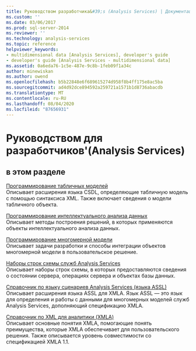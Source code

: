 ```yaml
---
title: Руководством разработчика&#39;s (Analysis Services) | Документация Майкрософт
ms.custom: ''
ms.date: 03/06/2017
ms.prod: sql-server-2014
ms.reviewer: ''
ms.technology: analysis-services
ms.topic: reference
helpviewer_keywords:
- multidimensional data [Analysis Services], developer's guide
- developer's guide [Analysis Services - multidimensional data]
ms.assetid: 0a6eda76-1c5e-487e-9c8b-1feb09f1a34c
author: minewiskan
ms.author: owend
ms.openlocfilehash: b5b22848e6f689615274d958f8b4ff175e8ac5ba
ms.sourcegitcommit: ad4d92dce894592a259721a1571b1d8736abacdb
ms.translationtype: MT
ms.contentlocale: ru-RU
ms.lasthandoff: 08/04/2020
ms.locfileid: "87656931"
---
```

# <a name="developer39s-guide-analysis-services"></a>Руководством для разработчиков&#39;(Analysis Services)
    
## <a name="in-this-section"></a>в этом разделе  
 [Программирование табличных моделей](tabular-model-programming-compatibility-levels-1050-1103/tabular-model-programming-for-compatibility-levels-1050-through-1103.md)  
 Описывает расширения языка CSDL, определяющие табличную модель с помощью синтаксиса XML. Также включает сведения о модели табличного объекта.  
  
 [Программирование интеллектуального анализа данных](dev-guide/data-mining-programming.md)  
 Описывает методы построения решений, в которых применяются объекты интеллектуального анализа данных.  
  
 [Программирование многомерной модели](multidimensional-models/multidimensional-model-programming.md)  
 Описывает задачи разработки и способы интеграции объектов многомерной модели в пользовательское решение.  
  
 [Наборы строк схемы служб Analysis Services](https://docs.microsoft.com/bi-reference/schema-rowsets/analysis-services-schema-rowsets)  
 Описывает наборы строк схемы, в которых предоставляются сведения о состоянии сервера, операциях сервера и объектах базы данных.  
  
 [Справочник по языку сценариев Analysis Services &#40;языка ASSL&#41;](https://docs.microsoft.com/bi-reference/assl/analysis-services-scripting-language-assl-for-xmla)  
 Описывает расширения языка ASSL для XMLA. Язык ASSL — это язык для определения и работы с данными для многомерных моделей служб Analysis Services, дополняющий спецификацию XMLA.  
  
 [Справочник по XML для аналитики (XMLA)](https://docs.microsoft.com/bi-reference/xmla/xml-for-analysis-xmla-reference)  
 Описывает основные понятия XMLA, помогающие понять преимущества, которые XMLA обеспечивает для пользовательского решения. Также описывается уровень совместимости со спецификацией XMLA 1.1.  
  
  
